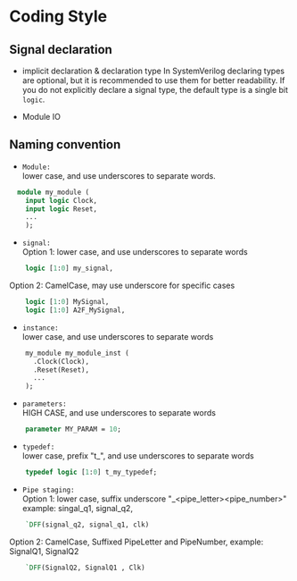 # Coding Style
## Signal declaration
- implicit declaration & declaration type
In SystemVerilog declaring types are optional, but it is recommended to use them for better readability.
If you do not explicitly declare a signal type, the default type is a single bit `logic`.


- Module IO



## Naming convention
- `Module:`     
lower case, and use underscores to separate words.
```systemverilog 
  module my_module ( 
    input logic Clock,
    input logic Reset,
    ...
    );
```
- `signal:`    
Option 1: lower case, and use underscores to separate words
```systemverilog 
    logic [1:0] my_signal,
```
Option 2: CamelCase, may use underscore for specific cases
```systemverilog 
    logic [1:0] MySignal,
    logic [1:0] A2F_MySignal,
```
- `instance:`    
lower case, and use underscores to separate words
```systemverilog 
    my_module my_module_inst (
      .Clock(Clock),
      .Reset(Reset),
      ...
    );
```
- `parameters:`  
HIGH CASE, and use underscores to separate words
```systemverilog 
    parameter MY_PARAM = 10;
```
- `typedef:`    
lower case, prefix "t_", and use underscores to separate words
```systemverilog 
    typedef logic [1:0] t_my_typedef;
```
- `Pipe staging:`  
Option 1: lower case, suffix underscore "_<pipe_letter><pipe_number>" example: singal_q1, signal_q2,
```systemverilog 
    `DFF(signal_q2, signal_q1, clk)
```
Option 2: CamelCase, Suffixed PipeLetter and PipeNumber, example: SignalQ1, SignalQ2
```systemverilog 
    `DFF(SignalQ2, SignalQ1 , Clk)
```
